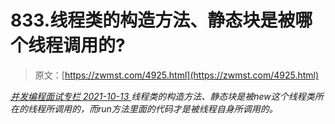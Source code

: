 <!--yml
category: 未分类
date: 0001-01-01 00:00:00
-->

# 833.线程类的构造⽅法、静态块是被哪个线程调⽤的?

> 原文：[https://zwmst.com/4925.html](https://zwmst.com/4925.html)

   [ *并发编程面试专栏* ](https://zwmst.com/%e5%b9%b6%e5%8f%91%e7%bc%96%e7%a8%8b%e9%9d%a2%e8%af%95%e4%b8%93%e6%a0%8f)*[ <time datetime="2021-10-13T23:08:27+08:00"> 2021-10-13 </time> ](https://zwmst.com/4925.html)  线程类的构造⽅法、静态块是被new这个线程类所在的线程所调⽤的，⽽run⽅法⾥⾯的代码才是被线程⾃身所调⽤的。*
